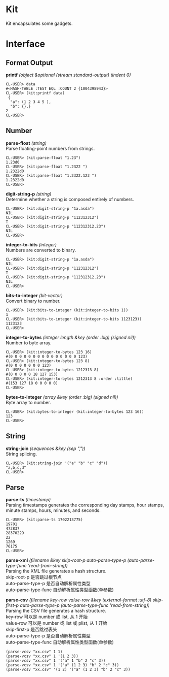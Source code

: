 # Kit 
Kit encapsulates some gadgets.

# Interface
## Format Output
**printf** *(object &optional (stream *standard-output*) (indent 0)*
```
CL-USER> data
#<HASH-TABLE :TEST EQL :COUNT 2 {1004398943}>
CL-USER> (kit:printf data)
 {
  "a": (1 2 3 4 5 ), 
  "b": {},}
2
CL-USER> 
```

## Number
**parse-float** *(string)*  
Parse floating-point numbers from strings.
```
CL-USER> (kit:parse-float "1.23")
1.23d0
CL-USER> (kit:parse-float "1.2322 ")
1.2322d0
CL-USER> (kit:parse-float "1.2322.123 ")
1.2322d0
CL-USER> 
```

**digit-string-p** *(string)*  
Determine whether a string is composed entirely of numbers.
```
CL-USER> (kit:digit-string-p "1a.asda")
NIL
CL-USER> (kit:digit-string-p "112312312")
T
CL-USER> (kit:digit-string-p "112312312.23")
NIL
CL-USER> 
```

**integer-to-bits** *(integer)*  
Numbers are converted to binary.
```
CL-USER> (kit:digit-string-p "1a.asda")
NIL
CL-USER> (kit:digit-string-p "112312312")
T
CL-USER> (kit:digit-string-p "112312312.23")
NIL
CL-USER> 
```

**bits-to-integer** *(bit-vector)*  
Convert binary to number.
```
CL-USER> (kit:bits-to-integer (kit:integer-to-bits 1))
1
CL-USER> (kit:bits-to-integer (kit:integer-to-bits 1123123))
1123123
CL-USER> 
```

**integer-to-bytes** *(integer length &key (order :big) (signed nil))*  
Number to byte array.
```
CL-USER> (kit:integer-to-bytes 123 16)
#(0 0 0 0 0 0 0 0 0 0 0 0 0 0 0 123)
CL-USER> (kit:integer-to-bytes 123 8)
#(0 0 0 0 0 0 0 123)
CL-USER> (kit:integer-to-bytes 1212313 8)
#(0 0 0 0 0 18 127 153)
CL-USER> (kit:integer-to-bytes 1212313 8 :order :little)
#(153 127 18 0 0 0 0 0)
CL-USER> 
```

**bytes-to-integer** *(array &key (order :big) (signed nil))*  
Byte array to number. 
```
CL-USER> (kit:bytes-to-integer (kit:integer-to-bytes 123 16))
123
CL-USER> 
```

## String
**string-join** *(sequences &key (sep ","))*  
String splicing.
```
CL-USER> (kit:string-join '("a" "b" "c" "d"))
"a,b,c,d"
CL-USER> 
```

## Parse
**parse-ts** *(timestamp)*  
Parsing timestamps generates the corresponding day stamps, hour stamps, minute stamps, hours, minutes, and seconds.
```
CL-USER> (kit:parse-ts 1702213775)
19701
472837
28370229
22
1269
76175
CL-USER> 
```

**parse-xml** *(filename &key skip-root-p auto-parse-type-p (auto-parse-type-func 'read-from-string))*  
Parsing the XML file generates a hash structure.  
skip-root-p 是否跳过根节点  
auto-parse-type-p 是否自动解析属性类型  
auto-parse-type-func 自动解析属性类型函数(单参数)  

**parse-csv** *(filename key-row value-row &key (external-format :utf-8) skip-first-p auto-parse-type-p (auto-parse-type-func 'read-from-string))*  
Parsing the CSV file generates a hash structure.  
key-row 可以是 number 或 list, 从 1 开始  
value-row 可以是 number 或 list 或 plist, 从 1 开始  
skip-first-p 是否跳过表头  
auto-parse-type-p 是否自动解析属性类型  
auto-parse-type-func 自动解析属性类型函数(单参数)  
  
```
(parse-vcsv "xx.csv" 1 1)
(parse-vcsv "xx.csv" 1 '(1 2 3))
(parse-vcsv "xx.csv" 1 '("a" 1 "b" 2 "c" 3))
(parse-vcsv "xx.csv" 1 '("a" (1 2 3) "b" 2 "c" 3))
(parse-vcsv "xx.csv" '(1 2) '("a" (1 2 3) "b" 2 "c" 3))
```
